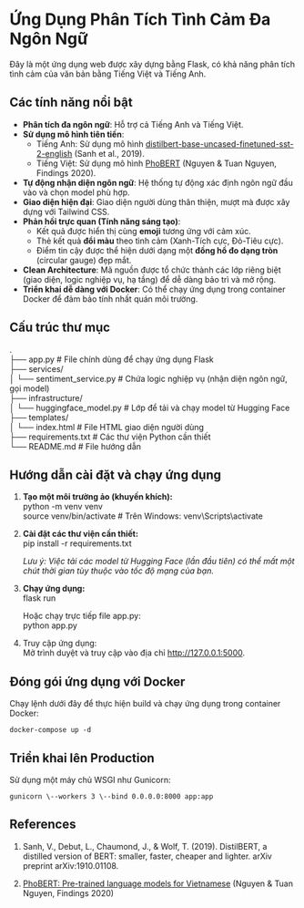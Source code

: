 # **Ứng Dụng Phân Tích Tình Cảm Đa Ngôn Ngữ**

Đây là một ứng dụng web được xây dựng bằng Flask, có khả năng phân tích tình cảm của văn bản bằng Tiếng Việt và Tiếng Anh.

## **Các tính năng nổi bật**

* **Phân tích đa ngôn ngữ**: Hỗ trợ cả Tiếng Anh và Tiếng Việt.  
* **Sử dụng mô hình tiên tiến**:  
  * Tiếng Anh: Sử dụng mô hình [distilbert-base-uncased-finetuned-sst-2-english](https://huggingface.co/distilbert-base-uncased-finetuned-sst-2-english) (Sanh et al., 2019).  
  * Tiếng Việt: Sử dụng mô hình [PhoBERT](https://huggingface.co/vinai/phobert-base) (Nguyen & Tuan Nguyen, Findings 2020).
* **Tự động nhận diện ngôn ngữ**: Hệ thống tự động xác định ngôn ngữ đầu vào và chọn model phù hợp.  
* **Giao diện hiện đại**: Giao diện người dùng thân thiện, mượt mà được xây dựng với Tailwind CSS.  
* **Phản hồi trực quan (Tính năng sáng tạo)**:  
  * Kết quả được hiển thị cùng **emoji** tương ứng với cảm xúc.  
  * Thẻ kết quả **đổi màu** theo tình cảm (Xanh-Tích cực, Đỏ-Tiêu cực).  
  * Điểm tin cậy được thể hiện dưới dạng một **đồng hồ đo dạng tròn** (circular gauge) đẹp mắt.  
* **Clean Architecture**: Mã nguồn được tổ chức thành các lớp riêng biệt (giao diện, logic nghiệp vụ, hạ tầng) để dễ dàng bảo trì và mở rộng.
* **Triển khai dễ dàng với Docker**: Có thể chạy ứng dụng trong container Docker để đảm bảo tính nhất quán môi trường.

## **Cấu trúc thư mục**

.  
├── app.py                  \# File chính dùng để chạy ứng dụng Flask  
├── services/  
│   └── sentiment\_service.py  \# Chứa logic nghiệp vụ (nhận diện ngôn ngữ, gọi model)  
├── infrastructure/  
│   └── huggingface\_model.py  \# Lớp để tải và chạy model từ Hugging Face  
├── templates/  
│   └── index.html            \# File HTML giao diện người dùng  
├── requirements.txt        \# Các thư viện Python cần thiết  
└── README.md               \# File hướng dẫn

## **Hướng dẫn cài đặt và chạy ứng dụng**

1. **Tạo một môi trường ảo (khuyến khích):**  
   python \-m venv venv  
   source venv/bin/activate  \# Trên Windows: venv\\Scripts\\activate

2. **Cài đặt các thư viện cần thiết:**  
   pip install \-r requirements.txt

   *Lưu ý: Việc tải các model từ Hugging Face (lần đầu tiên) có thể mất một chút thời gian tùy thuộc vào tốc độ mạng của bạn.*  
3. **Chạy ứng dụng:**  
   flask run

   Hoặc chạy trực tiếp file app.py:  
   python app.py

4. Truy cập ứng dụng:  
   Mở trình duyệt và truy cập vào địa chỉ http://127.0.0.1:5000.

## **Đóng gói ứng dụng với Docker**

Chạy lệnh dưới đây để thực hiện build và chạy ứng dụng trong container Docker:

```docker-compose up -d```

## **Triển khai lên Production**

Sử dụng một máy chủ WSGI như Gunicorn:

```gunicorn \--workers 3 \--bind 0.0.0.0:8000 app:app```


## **References**
1. Sanh, V., Debut, L., Chaumond, J., & Wolf, T. (2019). DistilBERT, a distilled version of BERT: smaller, faster, cheaper and lighter. arXiv preprint arXiv:1910.01108.

2. [PhoBERT: Pre-trained language models for Vietnamese](https://aclanthology.org/2020.findings-emnlp.92/) (Nguyen & Tuan Nguyen, Findings 2020)